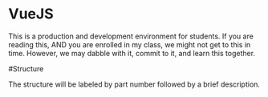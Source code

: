 # VueJS

This is a production and development environment for students. If you are reading this, AND you are enrolled in my class, we might not get to this in time. However, we may dabble with it, commit to it, and learn this together.

#Structure

The structure will be labeled by part number followed by a brief description.